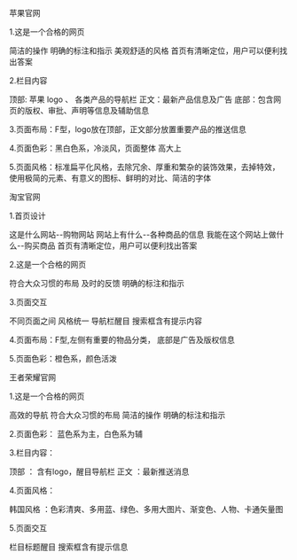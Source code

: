 苹果官网

1.这是一个合格的网页

简洁的操作
明确的标注和指示
美观舒适的风格
首页有清晰定位，用户可以便利找出答案

2.栏目内容

顶部: 苹果 logo 、 各类产品的导航栏
正文：最新产品信息及广告
底部：包含网页的版权、审批、声明等信息及辅助信息

3.页面布局：F型，logo放在顶部，正文部分放置重要产品的推送信息

4.页面色彩：黑白色系，冷淡风，页面整体 高大上

5.页面风格：标准扁平化风格，去除冗余、厚重和繁杂的装饰效果，去掉特效， 使用极简的元素、有意义的图标、鲜明的对比、简洁的字体

淘宝官网

1.首页设计

这是什么网站--购物网站
网站上有什么--各种商品的信息
我能在这个网站上做什么--购买商品
首页有清晰定位，用户可以便利找出答案

2.这是一个合格的网页

符合大众习惯的布局
及时的反馈
明确的标注和指示

3.页面交互

不同页面之间 风格统一
导航栏醒目
搜索框含有提示内容

4.页面布局：F型,左侧有重要的物品分类， 底部是广告及版权信息

5.页面色彩：橙色系，颜色活泼

王者荣耀官网

1.这是一个合格的网页

高效的导航
符合大众习惯的布局
简洁的操作
明确的标注和指示

2.页面色彩： 蓝色系为主，白色系为辅

3.栏目内容：

顶部 ： 含有logo，醒目导航栏
正文 ：最新推送消息

4.页面风格：

韩国风格 ：色彩清爽、多用蓝、绿色、多用大图片、渐变色、人物、卡通矢量图 

5.页面交互

栏目标题醒目
搜索框含有提示信息
